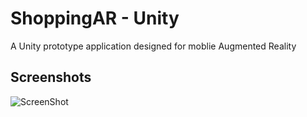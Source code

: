# ShoppingAR - Unity
A Unity prototype application designed for moblie Augmented Reality

## Screenshots
![ScreenShot](https://i.postimg.cc/NKgvSgvP/Screenshot-20200120-160729-Shopping-AR.jpg "Screen 1")

